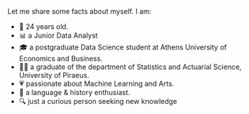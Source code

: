 Let me share some facts about myself. I am:

- 👶 24 years old.
- 📊 a Junior Data Analyst
- 🎓 a postgraduate Data Science student at Athens University of Economics and Business.
- 👩‍🎓 a graduate of the department of Statistics and Actuarial Science, University of Piraeus.
- 💗 passionate about Machine Learning and Arts.
- 👄 a language & history enthusiast. 
- 🔍 just a curious person seeking new knowledge 

<!---
justdepie/justdepie is a ✨ special ✨ repository because its `README.md` (this file) appears on your GitHub profile.
You can click the Preview link to take a look at your changes.
--->
